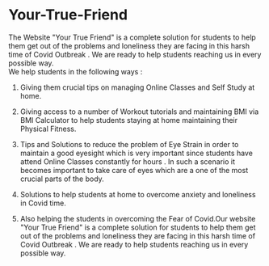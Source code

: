 # Your-True-Friend
The Website "Your True Friend" is a complete solution for students to help them get out of the problems and loneliness they are facing in this harsh time of Covid Outbreak . We are ready to help students reaching us in every possible way.  
We help students in the following ways :

1. Giving them crucial tips on managing Online Classes and Self Study at home.

2. Giving access to a number of Workout tutorials and maintaining BMI  via BMI Calculator to help students staying at home maintaining their Physical Fitness.

3. Tips and Solutions to reduce the problem of Eye Strain in order to maintain a good eyesight which is very important since students have attend Online Classes constantly for hours . In such a scenario it becomes important to take care of eyes which are a one of the most crucial parts of the body.

4. Solutions to help students at home to overcome anxiety and loneliness in Covid time.

5.  Also helping the students in overcoming the Fear of Covid.Our website "Your True Friend" is a complete solution for students to help them get out of the problems and loneliness they are facing in this harsh time of Covid Outbreak . We are ready to help students reaching us in every possible way.
